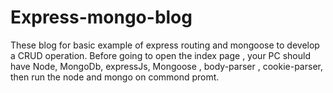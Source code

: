 # Express-mongo-blog
These blog for basic example of express routing and mongoose to develop a CRUD operation. 
Before going to open the index page , your PC should have Node, MongoDb, expressJs, Mongoose , body-parser , cookie-parser, then run the   node and mongo on commond promt.
